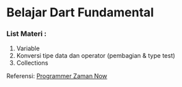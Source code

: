 # Belajar Dart Fundamental
### List Materi :
1. Variable
2. Konversi tipe data dan operator (pembagian & type test)
3. Collections

Referensi:  [Programmer Zaman Now](https://www.youtube.com/ProgrammerZamanNow)